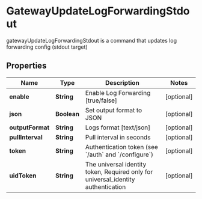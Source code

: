 

# GatewayUpdateLogForwardingStdout

gatewayUpdateLogForwardingStdout is a command that updates log forwarding config (stdout target)

## Properties

| Name | Type | Description | Notes |
|------------ | ------------- | ------------- | -------------|
|**enable** | **String** | Enable Log Forwarding [true/false] |  [optional] |
|**json** | **Boolean** | Set output format to JSON |  [optional] |
|**outputFormat** | **String** | Logs format [text/json] |  [optional] |
|**pullInterval** | **String** | Pull interval in seconds |  [optional] |
|**token** | **String** | Authentication token (see &#x60;/auth&#x60; and &#x60;/configure&#x60;) |  [optional] |
|**uidToken** | **String** | The universal identity token, Required only for universal_identity authentication |  [optional] |



